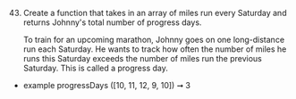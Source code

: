 43. Create a function that takes in an array of miles run every Saturday and returns Johnny's total number of progress days.

    To train for an upcoming marathon, Johnny goes on one long-distance run each Saturday. He wants to track how often the number of miles he runs this Saturday exceeds the number of miles run the previous Saturday. This is called a progress day.

- example progressDays ([10, 11, 12, 9, 10]) ➞ 3
